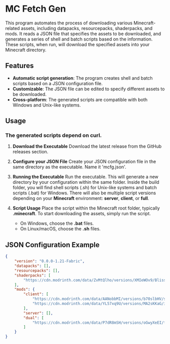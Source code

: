 
# MC Fetch Gen

This program automates the process of downloading various Minecraft-related assets, including datapacks, resourcepacks, shaderpacks, and mods. It reads a JSON file that specifies the assets to be downloaded, and generates a series of shell and batch scripts based on the information. These scripts, when run, will download the specified assets into your Minecraft directory.

## Features
- **Automatic script generation**: The program creates shell and batch scripts based on a JSON configuration file.
- **Customizable**: The JSON file can be edited to specify different assets to be downloaded.
- **Cross-platform**: The generated scripts are compatible with both Windows and Unix-like systems.

## Usage
### The generated scripts depend on curl.

1. **Download the Executable**
Download the latest release from the GitHub releases section.

3. **Configure your JSON File**
Create your JSON configuration file in the same directory as the executable.
Name it 'mcfg.json'.

4. **Running the Executable**
Run the executable. This will generate a new directory by your configuration within the same folder. Inside the build folder, you will find shell scripts (.sh) for Unix-like systems and batch scripts (.bat) for Windows. There will also be multiple script versions depending on your **Minecraft** environment: **server**, **client**, or **full**.

5. **Script Usage**
   Place the script within the Minecraft root folder, typically **.minecraft**.
   To start downloading the assets, simply run the script.
   - On Windows, choose the **.bat** files.
   - On Linux/macOS, choose the **.sh** files.

## JSON Configuration Example

```json
{
    "version": "0.0.0-1.21-Fabric",
    "datapacks": [],
    "resourcepacks": [],
    "shaderpacks": [
        "https://cdn.modrinth.com/data/ZvMtQlho/versions/XMIeWOv9/Bliss_v2.0.4_%28Chocapic13_Shaders_edit%29.zip"
    ],
    "mods": {
        "client": [
            "https://cdn.modrinth.com/data/AANobbMI/versions/b70slbHV/sodium-fabric-0.6.0%2Bmc1.21.1.jar",
            "https://cdn.modrinth.com/data/YL57xq9U/versions/MA2sKKaG/iris-fabric-1.8.0%2Bmc1.21.1.jar"
        ],
        "server": [],
        "dual": [
            "https://cdn.modrinth.com/data/P7dR8mSH/versions/oGwyXeEI/fabric-api-0.102.0%2B1.21.jar"
        ]
    }
}
```